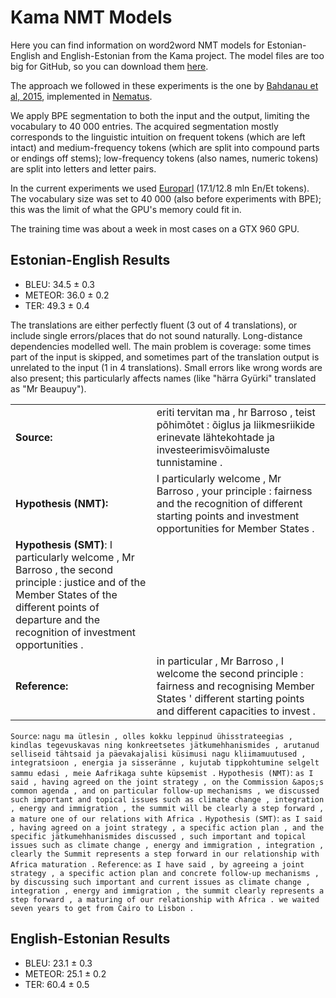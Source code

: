 # Kama NMT Models

Here you can find information on word2word NMT models for Estonian-English and English-Estonian from the Kama project. The model files are too big for GitHub, so you can download them [here](http://statmt.ut.ee/kama).

The approach we followed in these experiments is the one by [Bahdanau et al, 2015](https://arxiv.org/pdf/1409.0473v7.pdf), implemented in [Nematus](https://github.com/rsennrich/nematus).

We apply BPE segmentation to both the input and the output, limiting the vocabulary to 40 000 entries. The acquired segmentation mostly corresponds to the linguistic intuition on frequent tokens (which are left intact) and medium-frequency tokens (which are split into compound parts or endings off stems); low-frequency tokens (also names, numeric tokens) are split into letters and letter pairs.

In the current experiments we used [Europarl](http://statmt.org/europarl) (17.1/12.8 mln En/Et tokens). The vocabulary size was set to 40 000 (also before experiments with BPE); this was the limit of what the GPU's memory could fit in.

The training time was about a week in most cases on a GTX 960 GPU.

## Estonian-English Results

* BLEU: 34.5 ± 0.3
* METEOR: 36.0 ± 0.2
* TER: 49.3 ± 0.4

The translations are either perfectly fluent (3 out of 4 translations), or include single errors/places that do not sound naturally. Long-distance dependencies modelled well. The main problem is coverage: some times part of the input is skipped, and sometimes part of the translation output is unrelated to the input (1 in 4 translations). Small errors like wrong words are also present; this particularly affects names (like "härra Gyürki" translated as "Mr Beaupuy").

|    |     |
| ------------ | ---------- |
|**Source:** |                 eriti tervitan ma , hr Barroso , teist põhimõtet : õiglus ja liikmesriikide erinevate lähtekohtade ja investeerimisvõimaluste tunnistamine . |
|**Hypothesis (NMT):** |                  I particularly welcome , Mr Barroso , your principle : fairness and the recognition of different starting points and investment opportunities for Member States . |
|**Hypothesis (SMT)**:                 I particularly welcome , Mr Barroso , the second principle : justice and of the Member States of the different points of departure and the recognition of investment opportunities . |
|**Reference:** |                 in particular , Mr Barroso , I welcome the second principle : fairness and recognising Member States &apos; different starting points and different capacities to invest . |


``Source``: ``nagu ma ütlesin , olles kokku leppinud ühisstrateegias , kindlas tegevuskavas ning konkreetsetes jätkumehhanismides , arutanud selliseid tähtsaid ja päevakajalisi küsimusi nagu kliimamuutused , integratsioon , energia ja sisseränne , kujutab tippkohtumine selgelt sammu edasi , meie Aafrikaga suhte küpsemist .``
``Hypothesis (NMT)``: ``as I said , having agreed on the joint strategy , on the Commission &apos;s common agenda , and on particular follow-up mechanisms , we discussed such important and topical issues such as climate change , integration , energy and immigration , the summit will be clearly a step forward , a mature one of our relations with Africa .``
``Hypothesis (SMT)``: ``as I said , having agreed on a joint strategy , a specific action plan , and the specific jätkumehhanismides discussed , such important and topical issues such as climate change , energy and immigration , integration , clearly the Summit represents a step forward in our relationship with Africa maturation .``
``Reference``: ``as I have said , by agreeing a joint strategy , a specific action plan and concrete follow-up mechanisms , by discussing such important and current issues as climate change , integration , energy and immigration , the summit clearly represents a step forward , a maturing of our relationship with Africa . we waited seven years to get from Cairo to Lisbon .``


## English-Estonian Results

* BLEU: 23.1 ± 0.3
* METEOR: 25.1 ± 0.2
* TER: 60.4 ± 0.5
